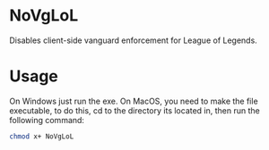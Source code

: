 # NoVgLoL
Disables client-side vanguard enforcement for League of Legends.

# Usage
On Windows just run the exe. On MacOS, you need to make the file executable, to do this, cd to the directory its located in, then run the following command:
```bash
chmod x+ NoVgLoL
```
